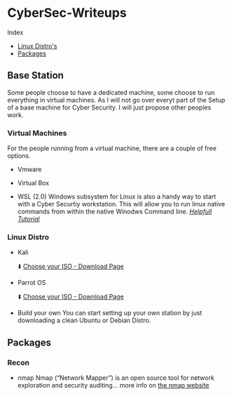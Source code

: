 # CyberSec-Writeups
Index

- [Linux Distro's](#linux-distro)
- [Packages](#packages)

## Base Station
Some people choose to have a dedicated machine, some choose to run everything in virtual machines. As I will not go over everyt part of the Setup of a base machine for Cyber Security. I will just propose other peoples work.

### Virtual Machines
For the people running from a virtual machine, there are a couple of free options. 
- Vmware
  
- Virtual Box

- WSL (2.0)
Windows subsystem for Linux is also a handy way to start with a Cyber Securtiy workstation. This will allow you to run linux native commands from within the native Winodws Command line.
_[Helpfull Tutorial](https://medium.com/@gulfsteve/hacking-with-wsl2-ede3e649e08d)_

### Linux Distro

- Kali
  
    :arrow_down: [Choose your ISO - Download Page](https://www.kali.org/get-kali/#kali-platforms)
- Parrot OS

    :arrow_down: [Choose your ISO - Download Page](https://parrotsec.org/download/)
- Build your own
    You can start setting up your own station by just downloading a clean Ubuntu or Debian Distro.

## Packages
### Recon
- nmap
  Nmap (“Network Mapper”) is an open source tool for network exploration and security auditing... more info on [the nmap website ](https://nmap.org)

